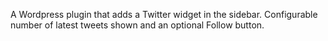 A Wordpress plugin that adds a Twitter widget in the sidebar.
Configurable number of latest tweets shown and an optional Follow button.